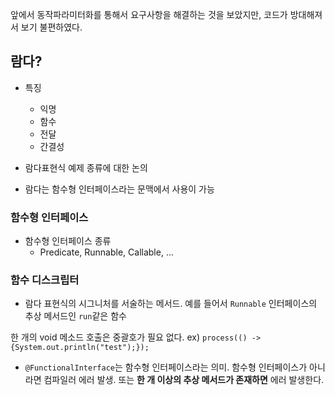 앞에서 동작파라미터화를 통해서 요구사항을 해결하는 것을 보았지만, 코드가 방대해져서 보기 불편하였다.

## 람다?

- 특징
    - 익명
    - 함수
    - 전달
    - 간결성

- 람다표현식 예제 종류에 대한 논의
- 람다는 함수형 인터페이스라는 문맥에서 사용이 가능

### 함수형 인터페이스

- 함수형 인터페이스 종류
    - Predicate, Runnable, Callable, ...

### 함수 디스크립터

- 람다 표현식의 시그니처를 서술하는 메서드. 예를 들어서 `Runnable` 인터페이스의 추상 메서드인 `run`같은 함수

한 개의 void 메소드 호출은 중괄호가 필요 없다.
ex) `process(() -> {System.out.println("test");});`

- `@FunctionalInterface`는 함수형 인터페이스라는 의미. 함수형 인터페이스가 아니라면 컴파일러 에러 발생. 또는 **한 개 이상의 추상 메서드가 존재하면** 에러 발생한다.
